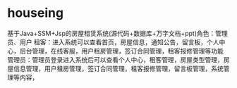 # houseing
基于Java+SSM+Jsp的房屋租赁系统(源代码+数据库+万字文档+ppt)角色：管理员、用户  租客：进入系统可以查看首页，房屋信息，通知公告，留言板，个人中心，后台管理，在线客服，用户租房管理，签订合同管理，租客报修管理等功能  管理员：管理员登录进入系统后可以查看个人中心，租客管理，房屋类型管理，房屋信息管理，用户租房管理，签订合同管理，租客报修管理，留言板管理，系统管理等内容，
